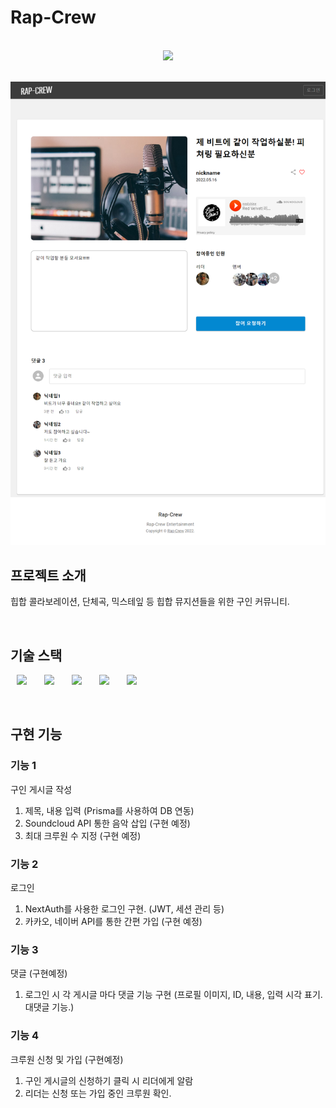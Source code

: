 # Rap-Crew

<p align="center">
  <br>
  <img src="./public/images/full_screen.png">
  <br>
</p>


<p align="center">
  <br>
  <img src="./public/images/full_screen2.png">
  <br>
</p>





## 프로젝트 소개

<p align="justify">
힙합 콜라보레이션, 단체곡, 믹스테잎 등 힙합 뮤지션들을 위한 구인 커뮤니티.
</p>

<!-- <p align="center">
GIF Images
</p> -->

<br>

## 기술 스택
<img src="https://img.shields.io/badge/Next.js-000000?style=flat-square&logo=Next.js&logoColor=white" style="height : 25px; margin-left : 10px; margin-right : 10px;"/></a>&nbsp;
<img src="https://img.shields.io/badge/MUI-007FFF?style=flat-square&logo=MUI&logoColor=white" style="height : 25px; margin-left : 10px; margin-right : 10px;"/></a>&nbsp;
<img src="https://img.shields.io/badge/Prisma-2D3748?style=flat-square&logo=Prisma&logoColor=white" style="height : 25px; margin-left : 10px; margin-right : 10px;"/></a>&nbsp;
<img src="https://img.shields.io/badge/MySQL-4479A1?style=flat-square&logo=MySQL&logoColor=white" style="height : 25px; margin-left : 10px; margin-right : 10px;"/></a>&nbsp;
<img src="https://img.shields.io/badge/NextAuth.js-c433e4?style=flat-square" style="height : 25px; margin-left : 10px; margin-right : 10px;"/></a>&nbsp;

<br>

## 구현 기능

### 기능 1
구인 게시글 작성
  1. 제목, 내용 입력 (Prisma를 사용하여 DB 연동)
  2. Soundcloud API 통한 음악 삽입 (구현 예정)
  3. 최대 크루원 수 지정 (구현 예정)

### 기능 2
로그인
  1. NextAuth를 사용한 로그인 구현. (JWT, 세션 관리 등)
  2. 카카오, 네이버 API를 통한 간편 가입 (구현 예정)

### 기능 3
댓글 (구현예정)
  1. 로그인 시 각 게시글 마다 댓글 기능 구현 (프로필 이미지, ID, 내용, 입력 시각 표기. 대댓글 기능.)

### 기능 4
크루원 신청 및 가입 (구현예정)
  1. 구인 게시글의 신청하기 클릭 시 리더에게 알람
  2. 리더는 신청 또는 가입 중인 크루원 확인.

<br>

<!-- ## 배운 점 & 아쉬운 점 -->

<p align="justify">

</p>

<br>
